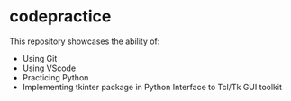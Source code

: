 # codepractice
This repository showcases the ability of:
- Using Git
- Using VScode
- Practicing Python
- Implementing tkinter package in Python Interface to Tcl/Tk GUI toolkit 
